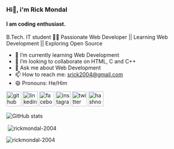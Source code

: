 ### Hi👋, i'm Rick Mondal
#### I am coding enthusiast.
B.Tech. IT student 👨‍💻 Passionate Web Developer || Learning Web Development || Exploring Open Source

- 🌱 I’m currently learning Web Development 
- 👯 I’m looking to collaborate on HTML, C and C++ 
- 💬 Ask me about Web Development 
- 📫 How to reach me: srick2004@gmail.com 
- 😄 Pronouns: He/Him 


[<img src='https://cdn.jsdelivr.net/npm/simple-icons@3.0.1/icons/github.svg' alt='github' height='40'>](https://github.com/rickmondal-2004)  [<img src='https://cdn.jsdelivr.net/npm/simple-icons@3.0.1/icons/linkedin.svg' alt='linkedin' height='40'>](https://www.linkedin.com/in/rick-mondal-480456258/)  [<img src='https://cdn.jsdelivr.net/npm/simple-icons@3.0.1/icons/facebook.svg' alt='facebook' height='40'>](https://www.facebook.com/rick.mondol.338)  [<img src='https://cdn.jsdelivr.net/npm/simple-icons@3.0.1/icons/instagram.svg' alt='instagram' height='40'>](https://www.instagram.com/rickmondal_2004/)  [<img src='https://cdn.jsdelivr.net/npm/simple-icons@3.0.1/icons/twitter.svg' alt='twitter' height='40'>](https://twitter.com/RickMondal_2004)  [<img
src='https://cdn.jsdelivr.net/npm/simple-icons@3.0.1/icons/hashnode.svg' alt='hashnode' height='40'>](https://hashnode.com/@Rick2004)


![GitHub stats](https://github-readme-stats.vercel.app/api?username=rickmondal-2004&show_icons=true)  





<p>&nbsp;<img align="center" src="https://github-readme-stats.vercel.app/api?username=rickmondal-2004&show_icons=true&locale=en" alt="rickmondal-2004" /></p>

<p><img align="center" src="https://github-readme-streak-stats.herokuapp.com/?user=rickmondal-2004&" alt="rickmondal-2004" /></p>

